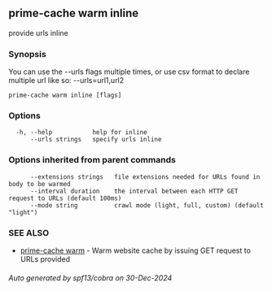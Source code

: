 ## prime-cache warm inline

provide urls inline

### Synopsis

You can use the --urls flags multiple times, or use csv format to declare multiple url like so:
--urls=url1,url2

```
prime-cache warm inline [flags]
```

### Options

```
  -h, --help           help for inline
      --urls strings   specify urls inline
```

### Options inherited from parent commands

```
      --extensions strings   file extensions needed for URLs found in body to be warmed
      --interval duration    the interval between each HTTP GET request to URLs (default 100ms)
      --mode string          crawl mode (light, full, custom) (default "light")
```

### SEE ALSO

* [prime-cache warm](prime-cache_warm.md)	 - Warm website cache by issuing GET request to URLs provided

###### Auto generated by spf13/cobra on 30-Dec-2024
